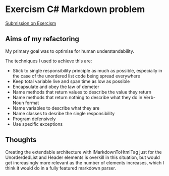 # Exercism C# Markdown problem
 
[Submission on Exercism](http://exercism.io/submissions/6ead0d9fc8954358bb21113768093662)

## Aims of my refactoring

My primary goal was to optimise for human understandability.

The techniques I used to achieve this are:
* Stick to single responsibility principle as much as possible, especially in the case of the unordered list code being spread everywhere
* Keep total variable live and span time as low as possible
* Encapsulate and obey the law of demeter
* Name methods that return values to describe the value they return
* Name methods that return nothing to describe what they do in Verb-Noun format
* Name variables to describe what they are
* Name classes to desribe the single responsibility
* Program defensively
* Use specific exceptions

## Thoughts

Creating the extendable architecture with IMarkdownToHtmlTag just for the UnorderdedList and Header elements is overkill in this situation, but would get increasingly more relevant as the number of elements increases, which I think it would do in a fully featured markdown parser.
